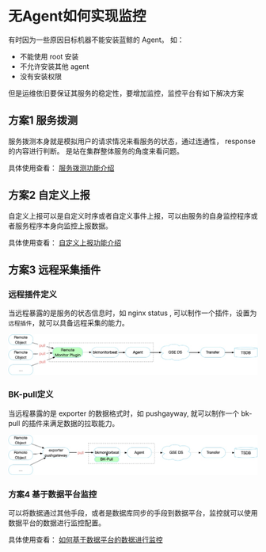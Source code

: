 # 无Agent如何实现监控

有时因为一些原因目标机器不能安装蓝鲸的 Agent。 如：

* 不能使用 root 安装
* 不允许安装其他 agent
* 没有安装权限

但是运维依旧要保证其服务的稳定性，要增加监控，监控平台有如下解决方案

## 方案1 服务拨测

服务拨测本身就是模拟用户的请求情况来看服务的状态，通过连通性， response的内容进行判断。 是站在集群整体服务的角度来看问题。 

具体使用查看： [服务拨测功能介绍](../functions/scene/dial.md)

## 方案2 自定义上报

自定义上报可以是自定义时序或者自定义事件上报，可以由服务的自身监控程序或者服务程序本身向监控上报数据。

具体使用查看： [自定义上报功能介绍](../functions/conf/custom-report.md)

## 方案3 远程采集插件

### 远程插件定义

当远程暴露的是服务的状态信息时，如 nginx status , 可以制作一个插件，设置为`远程插件`，就可以具备远程采集的能力。

![-w2020](media/15769100952860.jpg)

### BK-pull定义

当远程暴露的是 exporter 的数据格式时，如 pushgayway, 就可以制作一个 bk-pull 的插件来满足数据的拉取能力。

![-w2020](media/15769101086174.jpg)

### 方案4 基于数据平台监控

可以将数据通过其他手段，或者是数据库同步的手段到数据平台，监控就可以使用数据平台的数据进行监控配置。

具体使用查看： [如何基于数据平台的数据进行监控](bigdata_monitor.md)


